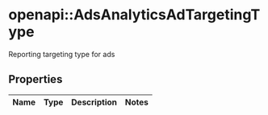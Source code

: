 # openapi::AdsAnalyticsAdTargetingType

Reporting targeting type for ads

## Properties
Name | Type | Description | Notes
------------ | ------------- | ------------- | -------------


